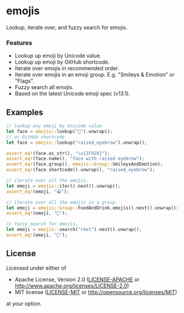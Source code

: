 # emojis

Lookup, iterate over, and fuzzy search for emojis.

### Features

- Lookup up emoji by Unicode value.
- Lookup up emoji by GitHub shortcode.
- Iterate over emojis in recommended order.
- Iterate over emojis in an emoji group. E.g. "Smileys & Emotion" or "Flags".
- Fuzzy search all emojis.
- Based on the latest Unicode emoji spec (v13.1).

## Examples

```rust
// lookup any emoji by Unicode value
let face = emojis::lookup("🤨").unwrap();
// or GitHub shortcode
let face = emojis::lookup("raised_eyebrow").unwrap();

assert_eq!(face.as_str(), "\u{1F928}");
assert_eq!(face.name(), "face with raised eyebrow");
assert_eq!(face.group(), emojis::Group::SmileysAndEmotion);
assert_eq!(face.shortcode().unwrap(), "raised_eyebrow");

// iterate over all the emojis.
let emoji = emojis::iter().next().unwrap();
assert_eq!(emoji, "😀");

// iterate over all the emojis in a group.
let emoji = emojis::Group::FoodAndDrink.emojis().next().unwrap();
assert_eq!(emoji, "🍇");

// fuzzy search for emojis.
let emoji = emojis::search("rket").next().unwrap();
assert_eq!(emoji, "🚀");
```

## License

Licensed under either of

- Apache License, Version 2.0 ([LICENSE-APACHE](LICENSE-APACHE) or
  http://www.apache.org/licenses/LICENSE-2.0)
- MIT license ([LICENSE-MIT](LICENSE-MIT) or http://opensource.org/licenses/MIT)

at your option.
